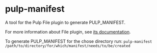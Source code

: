 # pulp-manifest

A tool for the Pulp File plugin to generate PULP_MANIFEST.

For more information about File plugin, see [its documentation](https://docs.pulpproject.org/pulp_file/).

To generate PULP_MANIFEST for the chose directory run:
`pulp-manifest /path/to/directory/for/which/manifest/needs/to/be/created`

